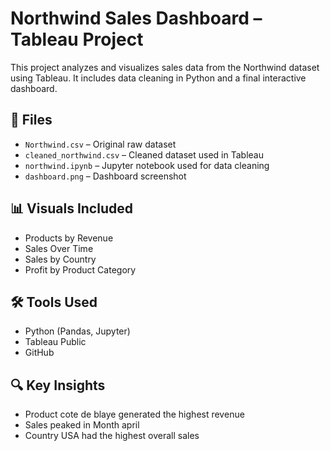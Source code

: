 # Northwind Sales Dashboard – Tableau Project

This project analyzes and visualizes sales data from the Northwind dataset using Tableau. It includes data cleaning in Python and a final interactive dashboard.

## 📁 Files
- `Northwind.csv` – Original raw dataset
- `cleaned_northwind.csv` – Cleaned dataset used in Tableau
- `northwind.ipynb` – Jupyter notebook used for data cleaning
- `dashboard.png` – Dashboard screenshot

## 📊 Visuals Included
- Products by Revenue
- Sales Over Time
- Sales by Country
- Profit by Product Category

## 🛠 Tools Used
- Python (Pandas, Jupyter)
- Tableau Public
- GitHub

## 🔍 Key Insights
- Product cote de blaye  generated the highest revenue
- Sales peaked in Month april
- Country USA  had the highest overall sales
